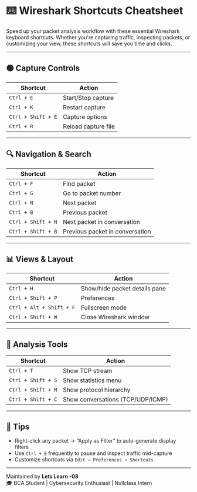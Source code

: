 # ⌨️ Wireshark Shortcuts Cheatsheet

Speed up your packet analysis workflow with these essential Wireshark keyboard shortcuts. Whether you're capturing traffic, inspecting packets, or customizing your view, these shortcuts will save you time and clicks.

---

## 🟢 Capture Controls

| Shortcut | Action |
|----------|--------|
| `Ctrl + E` | Start/Stop capture |
| `Ctrl + K` | Restart capture |
| `Ctrl + Shift + E` | Capture options |
| `Ctrl + R` | Reload capture file |

---

## 🔍 Navigation & Search

| Shortcut | Action |
|----------|--------|
| `Ctrl + F` | Find packet |
| `Ctrl + G` | Go to packet number |
| `Ctrl + N` | Next packet |
| `Ctrl + B` | Previous packet |
| `Ctrl + Shift + N` | Next packet in conversation |
| `Ctrl + Shift + B` | Previous packet in conversation |

---

## 📊 Views & Layout

| Shortcut | Action |
|----------|--------|
| `Ctrl + H` | Show/hide packet details pane |
| `Ctrl + Shift + P` | Preferences |
| `Ctrl + Alt + Shift + F` | Fullscreen mode |
| `Ctrl + Shift + W` | Close Wireshark window |

---

## 🧪 Analysis Tools

| Shortcut | Action |
|----------|--------|
| `Ctrl + T` | Show TCP stream |
| `Ctrl + Shift + S` | Show statistics menu |
| `Ctrl + Shift + M` | Show protocol hierarchy |
| `Ctrl + Shift + C` | Show conversations (TCP/UDP/ICMP) |

---

## 🧠 Tips

- Right-click any packet → “Apply as Filter” to auto-generate display filters
- Use `Ctrl + E` frequently to pause and inspect traffic mid-capture
- Customize shortcuts via `Edit → Preferences → Shortcuts`

---

Maintained by **Lets Learn -08**  
🎓 BCA Student | Cybersecurity Enthusiast | Nullclass Intern
